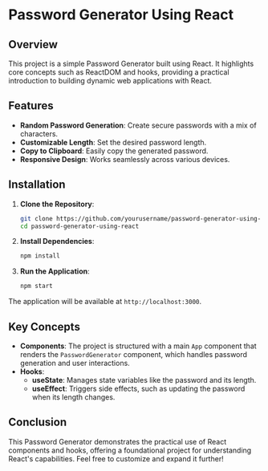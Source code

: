 # Password Generator Using React

## Overview

This project is a simple Password Generator built using React. It highlights core concepts such as ReactDOM and hooks, providing a practical introduction to building dynamic web applications with React.

## Features

- **Random Password Generation**: Create secure passwords with a mix of characters.
- **Customizable Length**: Set the desired password length.
- **Copy to Clipboard**: Easily copy the generated password.
- **Responsive Design**: Works seamlessly across various devices.

## Installation

1. **Clone the Repository**:
   ```bash
   git clone https://github.com/yourusername/password-generator-using-react.git
   cd password-generator-using-react
   ```

2. **Install Dependencies**:
   ```bash
   npm install
   ```

3. **Run the Application**:
   ```bash
   npm start
   ```

The application will be available at `http://localhost:3000`.

## Key Concepts

- **Components**: The project is structured with a main `App` component that renders the `PasswordGenerator` component, which handles password generation and user interactions.
- **Hooks**: 
  - **useState**: Manages state variables like the password and its length.
  - **useEffect**: Triggers side effects, such as updating the password when its length changes.

## Conclusion

This Password Generator demonstrates the practical use of React components and hooks, offering a foundational project for understanding React's capabilities. Feel free to customize and expand it further!
